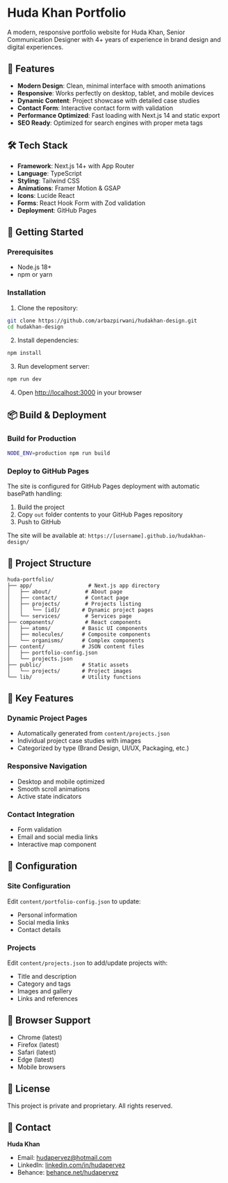# Huda Khan Portfolio

A modern, responsive portfolio website for Huda Khan, Senior Communication Designer with 4+ years of experience in brand design and digital experiences.

## 🎨 Features

- **Modern Design**: Clean, minimal interface with smooth animations
- **Responsive**: Works perfectly on desktop, tablet, and mobile devices
- **Dynamic Content**: Project showcase with detailed case studies
- **Contact Form**: Interactive contact form with validation
- **Performance Optimized**: Fast loading with Next.js 14 and static export
- **SEO Ready**: Optimized for search engines with proper meta tags

## 🛠 Tech Stack

- **Framework**: Next.js 14+ with App Router
- **Language**: TypeScript
- **Styling**: Tailwind CSS
- **Animations**: Framer Motion & GSAP
- **Icons**: Lucide React
- **Forms**: React Hook Form with Zod validation
- **Deployment**: GitHub Pages

## 🚀 Getting Started

### Prerequisites

- Node.js 18+ 
- npm or yarn

### Installation

1. Clone the repository:
```bash
git clone https://github.com/arbazpirwani/hudakhan-design.git
cd hudakhan-design
```

2. Install dependencies:
```bash
npm install
```

3. Run development server:
```bash
npm run dev
```

4. Open [http://localhost:3000](http://localhost:3000) in your browser

## 📦 Build & Deployment

### Build for Production

```bash
NODE_ENV=production npm run build
```

### Deploy to GitHub Pages

The site is configured for GitHub Pages deployment with automatic basePath handling:

1. Build the project
2. Copy `out` folder contents to your GitHub Pages repository
3. Push to GitHub

The site will be available at: `https://[username].github.io/hudakhan-design/`

## 📁 Project Structure

```
huda-portfolio/
├── app/                  # Next.js app directory
│   ├── about/           # About page
│   ├── contact/         # Contact page
│   ├── projects/        # Projects listing
│   │   └── [id]/       # Dynamic project pages
│   └── services/        # Services page
├── components/          # React components
│   ├── atoms/          # Basic UI components
│   ├── molecules/      # Composite components
│   └── organisms/      # Complex components
├── content/            # JSON content files
│   ├── portfolio-config.json
│   └── projects.json
├── public/             # Static assets
│   └── projects/       # Project images
└── lib/                # Utility functions
```

## 🎯 Key Features

### Dynamic Project Pages
- Automatically generated from `content/projects.json`
- Individual project case studies with images
- Categorized by type (Brand Design, UI/UX, Packaging, etc.)

### Responsive Navigation
- Desktop and mobile optimized
- Smooth scroll animations
- Active state indicators

### Contact Integration
- Form validation
- Email and social media links
- Interactive map component

## 🔧 Configuration

### Site Configuration
Edit `content/portfolio-config.json` to update:
- Personal information
- Social media links
- Contact details

### Projects
Edit `content/projects.json` to add/update projects with:
- Title and description
- Category and tags
- Images and gallery
- Links and references

## 📱 Browser Support

- Chrome (latest)
- Firefox (latest)
- Safari (latest)
- Edge (latest)
- Mobile browsers

## 📄 License

This project is private and proprietary. All rights reserved.

## 👤 Contact

**Huda Khan**
- Email: hudapervez@hotmail.com
- LinkedIn: [linkedin.com/in/hudapervez](https://www.linkedin.com/in/hudapervez/)
- Behance: [behance.net/hudapervez](https://www.behance.net/hudapervez)
